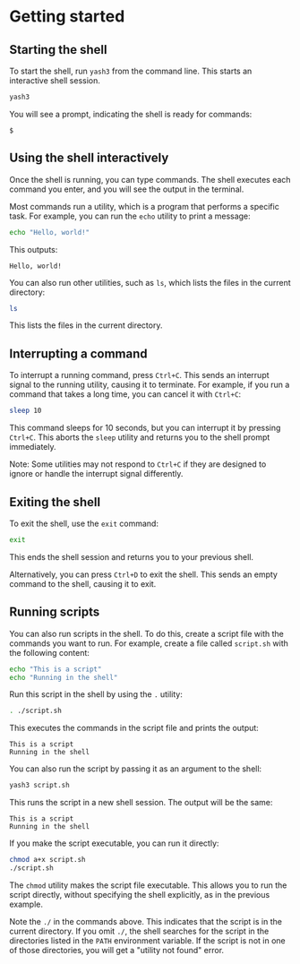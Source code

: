 # Getting started

## Starting the shell

To start the shell, run `yash3` from the command line. This starts an interactive shell session.

```sh
yash3
```

You will see a prompt, indicating the shell is ready for commands:

```shell
$
```

## Using the shell interactively

Once the shell is running, you can type commands. The shell executes each command you enter, and you will see the output in the terminal.

Most commands run a utility, which is a program that performs a specific task. For example, you can run the `echo` utility to print a message:

```sh
echo "Hello, world!"
```

This outputs:

```text
Hello, world!
```

You can also run other utilities, such as `ls`, which lists the files in the current directory:

```sh
ls
```

This lists the files in the current directory.

## Interrupting a command

To interrupt a running command, press `Ctrl+C`. This sends an interrupt signal to the running utility, causing it to terminate. For example, if you run a command that takes a long time, you can cancel it with `Ctrl+C`:

```sh
sleep 10
```

This command sleeps for 10 seconds, but you can interrupt it by pressing `Ctrl+C`. This aborts the `sleep` utility and returns you to the shell prompt immediately.

Note: Some utilities may not respond to `Ctrl+C` if they are designed to ignore or handle the interrupt signal differently.

## Exiting the shell

To exit the shell, use the `exit` command:

```sh
exit
```

This ends the shell session and returns you to your previous shell.

Alternatively, you can press `Ctrl+D` to exit the shell. This sends an empty command to the shell, causing it to exit.

## Running scripts

You can also run scripts in the shell. To do this, create a script file with the commands you want to run. For example, create a file called `script.sh` with the following content:

```sh
echo "This is a script"
echo "Running in the shell"
```

Run this script in the shell by using the `.` utility:

```sh
. ./script.sh
```

This executes the commands in the script file and prints the output:

```text
This is a script
Running in the shell
```

You can also run the script by passing it as an argument to the shell:

```sh
yash3 script.sh
```

This runs the script in a new shell session. The output will be the same:

```text
This is a script
Running in the shell
```

If you make the script executable, you can run it directly:

```sh
chmod a+x script.sh
./script.sh
```

The `chmod` utility makes the script file executable. This allows you to run the script directly, without specifying the shell explicitly, as in the previous example.

Note the `./` in the commands above. This indicates that the script is in the current directory. If you omit `./`, the shell searches for the script in the directories listed in the `PATH` environment variable. If the script is not in one of those directories, you will get a "utility not found" error.
